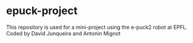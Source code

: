 # epuck-project
This repository is used for a mini-project using the e-puck2 robot at EPFL.
Coded by David Junqueira and Antonin Mignot
